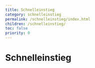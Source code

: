 ```yaml
---
title: Schnelleinstieg
category: schnelleinstieg
permalink: /schnelleinstieg/index.html
children: /schnelleinstieg/
toc: false
priority: 0
---
```


# Schnelleinstieg

